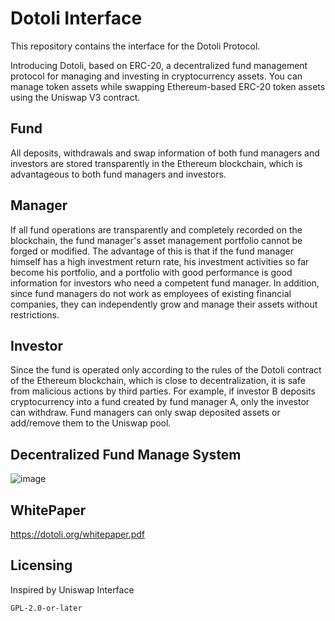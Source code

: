 # Dotoli Interface

This repository contains the interface for the Dotoli Protocol.

Introducing Dotoli, based on ERC-20, a decentralized fund management
protocol for managing and investing in cryptocurrency assets. You can manage
token assets while swapping Ethereum-based ERC-20 token assets using the
Uniswap V3 contract.

## Fund
 All deposits, withdrawals and swap information of both fund managers and investors
are stored transparently in the Ethereum blockchain, which is advantageous to both fund
managers and investors.

## Manager
 If all fund operations are transparently and completely recorded on the blockchain, the
fund manager's asset management portfolio cannot be forged or modified. The
advantage of this is that if the fund manager himself has a high investment return rate,
his investment activities so far become his portfolio, and a portfolio with good
performance is good information for investors who need a competent fund manager. In
addition, since fund managers do not work as employees of existing financial
companies, they can independently grow and manage their assets without restrictions.


## Investor
 Since the fund is operated only according to the rules of the Dotoli contract of the
Ethereum blockchain, which is close to decentralization, it is safe from malicious
actions by third parties. For example, if investor B deposits cryptocurrency into a fund
created by fund manager A, only the investor can withdraw. Fund managers can only
swap deposited assets or add/remove them to the Uniswap pool.

## Decentralized Fund Manage System

![image](https://github.com/DotoliFund/interface/assets/109557159/9f1b0911-0945-4831-9711-33c06313b978)


## WhitePaper

  https://dotoli.org/whitepaper.pdf

## Licensing

Inspired by Uniswap Interface
```
GPL-2.0-or-later
```




